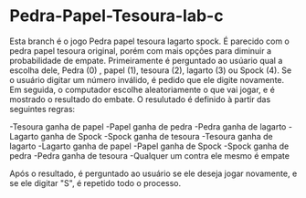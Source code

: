 # Pedra-Papel-Tesoura-lab-c
Esta branch é o jogo Pedra papel tesoura lagarto spock. É parecido com o pedra papel tesoura original, porém com mais opções para diminuir a probabilidade de empate.
Primeiramente é perguntado ao usúario qual a escolha dele, Pedra (0) , papel (1), tesoura (2), lagarto (3) ou Spock (4).
Se o usuário digitar um número inválido, é pedido que ele digite novamente.
Em seguida, o computador escolhe aleatoriamente o que vai jogar, e é mostrado o resultado do embate.
O resulutado é definido à partir das seguintes regras:

-Tesoura ganha de papel
-Papel ganha de pedra
-Pedra ganha de lagarto
-Lagarto ganha de Spock
-Spock ganha de tesoura
-Tesoura ganha de lagarto
-Lagarto ganha de papel
-Papel ganha de Spock
-Spock ganha de pedra
-Pedra ganha de tesoura
-Qualquer um contra ele mesmo é empate

Após o resultado, é perguntado ao usuário se ele deseja jogar novamente, e se ele digitar "S", é repetido todo o processo.

